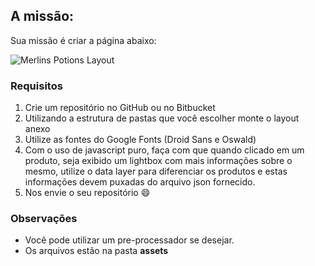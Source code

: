 ## A missão:

Sua missão é criar a página abaixo:

![Merlins Potions Layout](assets/potions-layout.png)

### Requisitos

1. Crie um repositório no GitHub ou no Bitbucket
1. Utilizando a estrutura de pastas que você escolher monte o layout anexo
1. Utilize as fontes do Google Fonts (Droid Sans e Oswald)
1. Com o uso de javascript puro, faça com que quando clicado em um produto, seja exibido um lightbox com mais informações sobre o mesmo, utilize o data layer para diferenciar os produtos e estas informações devem puxadas do arquivo json fornecido.
1. Nos envie o seu repositório :smile:

### Observações

- Você pode utilizar um pre-processador se desejar.
- Os arquivos estão na pasta **assets**
